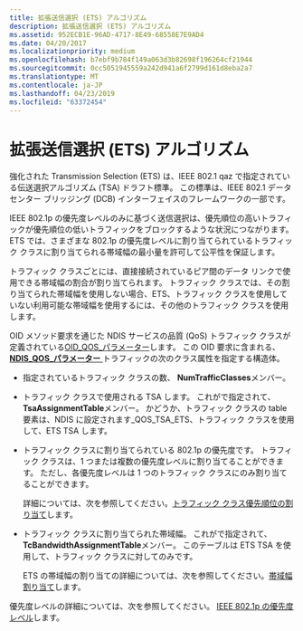 ```yaml
---
title: 拡張送信選択 (ETS) アルゴリズム
description: 拡張送信選択 (ETS) アルゴリズム
ms.assetid: 952ECB1E-96AD-4717-8E49-68558E7E9AD4
ms.date: 04/20/2017
ms.localizationpriority: medium
ms.openlocfilehash: b7ebf9b784f149a063d3b82698f196264cf21944
ms.sourcegitcommit: 0cc5051945559a242d941a6f2799d161d8eba2a7
ms.translationtype: MT
ms.contentlocale: ja-JP
ms.lasthandoff: 04/23/2019
ms.locfileid: "63372454"
---
```

# <a name="enhanced-transmission-selection-ets-algorithm"></a>拡張送信選択 (ETS) アルゴリズム


強化された Transmission Selection (ETS) は、IEEE 802.1 qaz で指定されている伝送選択アルゴリズム (TSA) ドラフト標準。 この標準は、IEEE 802.1 データ センター ブリッジング (DCB) インターフェイスのフレームワークの一部です。

IEEE 802.1p の優先度レベルのみに基づく送信選択は、優先順位の高いトラフィックが優先順位の低いトラフィックをブロックするような状況につながります。 ETS では、さまざまな 802.1p の優先度レベルに割り当てられているトラフィック クラスに割り当てられる帯域幅の最小量を許可して公平性を保証します。

トラフィック クラスごとには、直接接続されているピア間のデータ リンクで使用できる帯域幅の割合が割り当てられます。 トラフィック クラスでは、その割り当てられた帯域幅を使用しない場合、ETS、トラフィック クラスを使用していない利用可能な帯域幅を使用するには、その他のトラフィック クラスを使用します。

OID メソッド要求を通じた NDIS サービスの品質 (QoS) トラフィック クラスが定義されている[OID\_QOS\_パラメーター](https://msdn.microsoft.com/library/windows/hardware/hh451835)します。 この OID 要求に含まれる、 [ **NDIS\_QOS\_パラメーター** ](https://msdn.microsoft.com/library/windows/hardware/hh451640)トラフィックの次のクラス属性を指定する構造体。

-   指定されているトラフィック クラスの数、 **NumTrafficClasses**メンバー。

-   トラフィック クラスで使用される TSA します。 これがで指定されて、 **TsaAssignmentTable**メンバー。 かどうか、トラフィック クラスの table 要素は、NDIS に設定されます\_QOS\_TSA\_ETS、トラフィック クラスを使用して、ETS TSA します。

-   トラフィック クラスに割り当てられている 802.1p の優先度です。 トラフィック クラスは、1 つまたは複数の優先度レベルに割り当てることができます。 ただし、各優先度レベルは 1 つのトラフィック クラスにのみ割り当てることができます。

    詳細については、次を参照してください。[トラフィック クラス優先順位の割り当て](traffic-class-priority-assignment.md)します。

-   トラフィック クラスに割り当てられた帯域幅。 これがで指定されて、 **TcBandwidthAssignmentTable**メンバー。 このテーブルは ETS TSA を使用して、トラフィック クラスに対してのみです。

    ETS の帯域幅の割り当ての詳細については、次を参照してください。[帯域幅割り当て](bandwidth-allocation.md)します。

優先度レベルの詳細については、次を参照してください。 [IEEE 802.1p の優先度レベル](ieee-802-1p-priority-levels.md)します。

 

 





